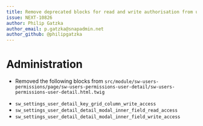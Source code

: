 ```yaml
---
title: Remove deprecated blocks for read and write authorisation from user access key management
issue: NEXT-10826
author: Philip Gatzka
author_email: p.gatzka@snapadmin.net 
author_github: @philipgatzka
---
```

# Administration
* Removed the following blocks from `src/module/sw-users-permissions/page/sw-users-permissions-user-detail/sw-users-permissions-user-detail.html.twig`
 - `sw_settings_user_detail_key_grid_column_write_access`
 - `sw_settings_user_detail_detail_modal_inner_field_read_access`
 - `sw_settings_user_detail_detail_modal_inner_field_write_access`
